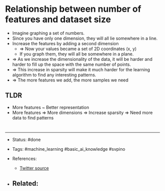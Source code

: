 # Relationship between number of features and dataset size

- Imagine graphing a set of numbers.
- Since you have only one dimension, they will all lie somewhere in a line.
- Increase the features by adding a second dimension
	- => Now your values became a set of 2D coordinates (x, y)
	- If you graph them, they will all be somewhere in a plane.
- => As we increase the dimensionality of the data, it will be harder and harder to fill up the space with the same number of points.
- => This increase in sparsity will make it much harder for the learning algorithm to find any interesting patterns.
- => The more features we add, the more samples we need


## TLDR

- More features ~ Better representation
- More features => More dimensions => Increase sparsity => Need more data to find patterns

# 

---
- Status: #done 

- Tags: #machine_learning #basic_ai_knowledge #svpino

- References:
	- [Twitter source](https://twitter.com/svpino/status/1482699172083945474)

- Related:
	- 

